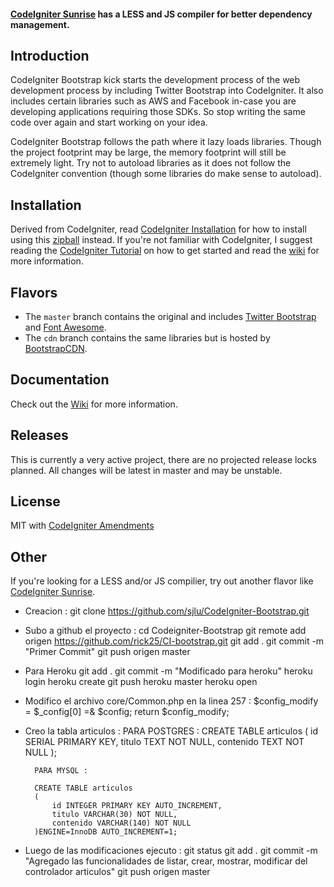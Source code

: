#### [CodeIgniter Sunrise](https://github.com/sjlu/CodeIgniter-Sunrise) has a LESS and JS compiler for better dependency management.

## Introduction

CodeIgniter Bootstrap kick starts the development process of the web development process by including Twitter Bootstrap into CodeIgniter. It also includes certain libraries such as AWS and Facebook in-case you are developing applications requiring those SDKs. So stop writing the same code over again and start working on your idea.

CodeIgniter Bootstrap follows the path where it lazy loads libraries. Though the project footprint may be large, the memory footprint will still be extremely light. Try not to autoload libraries as it does not follow the CodeIgniter convention (though some libraries do make sense to autoload).

## Installation

Derived from CodeIgniter, read [CodeIgniter Installation](http://codeigniter.com/user_guide/installation/index.html) for how to install using this [zipball](https://github.com/sjlu/CodeIgniter-Bootstrap/zipball/master) instead. If you're not familiar with CodeIgniter, I suggest reading the [CodeIgniter Tutorial](http://codeigniter.com/user_guide/tutorial/index.html) on how to get started and read the [wiki](https://github.com/sjlu/CodeIgniter-Bootstrap/wiki) for more information.

## Flavors

* The `master` branch contains the original and includes [Twitter Bootstrap](http://twitter.github.io/bootstrap/) and [Font Awesome](http://fortawesome.github.io/Font-Awesome/).
* The `cdn` branch contains the same libraries but is hosted by [BootstrapCDN](http://www.bootstrapcdn.com/).

## Documentation

Check out the [Wiki](https://github.com/sjlu/CodeIgniter-Bootstrap/wiki) for more information.

## Releases

This is currently a very active project, there are no projected release locks planned. All changes will be latest in master and may be unstable.

## License

MIT with [CodeIgniter Amendments](http://codeigniter.com/user_guide/license.html)

## Other

If you're looking for a LESS and/or JS compilier, try out another flavor like [CodeIgniter Sunrise](https://github.com/sjlu/CodeIgniter-Sunrise).


* Creacion :
		git clone https://github.com/sjlu/CodeIgniter-Bootstrap.git
* Subo a github el proyecto :
		cd Codeigniter-Bootstrap
		git remote add origen https://github.com/rick25/CI-bootstrap.git
		git add .
		git commit -m "Primer Commit"
		git push origen master
* Para Heroku
		git add .
		git commit -m "Modificado para heroku"
		heroku login
		heroku create
		git push heroku master
		heroku open

* Modifico el archivo core/Common.php en la linea 257 :
		$config_modify = $_config[0] =& $config;
		return $config_modify;

* Creo la tabla articulos :
		PARA POSTGRES :
		CREATE TABLE articulos
		(
		  id SERIAL PRIMARY KEY,
		  titulo TEXT NOT NULL,
		  contenido TEXT NOT NULL
		);

		PARA MYSQL :

		CREATE TABLE articulos
		(
			id INTEGER PRIMARY KEY AUTO_INCREMENT,
			titulo VARCHAR(30) NOT NULL,
			contenido VARCHAR(140) NOT NULL
		)ENGINE=InnoDB AUTO_INCREMENT=1;

* Luego de las modificaciones ejecuto :
		git status
		git add .
		git commit -m "Agregado las funcionalidades de listar, crear, mostrar, modificar del controlador articulos"
		git push origen master
